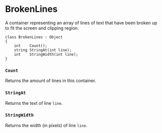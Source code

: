 # BrokenLines

A container representing an array of lines of text that have been broken up to
fit the screen and clipping region.

```
class BrokenLines : Object
{
	int    Count();
	string StringAt(int line);
	int    StringWidth(int line);
}
```

### `Count`

Returns the amount of lines in this container.

### `StringAt`

Returns the text of line `line`.

### `StringWidth`

Returns the width (in pixels) of line `line`.

<!-- EOF -->

